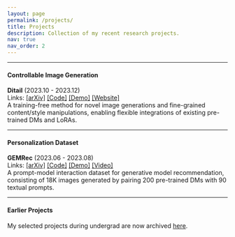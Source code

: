 ```yaml
---
layout: page
permalink: /projects/
title: Projects
description: Collection of my recent research projects.
nav: true
nav_order: 2
---
```


---

#### Controllable Image Generation

**Ditail** (2023.10 - 2023.12) \
Links: [[arXiv]](https://arxiv.org/abs/2312.08873) [[Code]](https://github.com/MAPS-research/Ditail) [[Demo]](https://huggingface.co/spaces/MAPS-research/Diffusion-Cocktail) [[Website]](https://maps-research.github.io/Ditail) \
A training-free method for novel image generations and fine-grained content/style manipulations, enabling flexible integrations of existing pre-trained DMs and LoRAs. <br>

---

#### Personalization Dataset

**GEMRec** (2023.06 - 2023.08) \
Links: [[arXiv]](https://arxiv.org/abs/2308.02205) [[Code]](https://github.com/MAPS-research/GEMRec) [[Demo]](https://huggingface.co/spaces/MAPS-research/GEMRec-Gallery) [[Video]](https://youtu.be/iSVM_yyIwlg) \
A prompt-model interaction dataset for generative model recommendation, consisting of 18K images generated by pairing 200 pre-trained DMs with 90 textual prompts. <br>

---
#### Earlier Projects

My selected projects during undergrad are now archived [here](https://hmdliu.site/undergrad_projects/).
